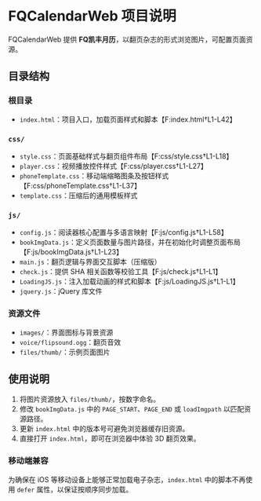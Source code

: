 # FQCalendarWeb 项目说明

FQCalendarWeb 提供 **FQ凯丰月历**，以翻页杂志的形式浏览图片，可配置页面资源。

## 目录结构

### 根目录
- `index.html`：项目入口，加载页面样式和脚本【F:index.html†L1-L42】

### `css/`
- `style.css`：页面基础样式与翻页组件布局【F:css/style.css†L1-L18】
- `player.css`：视频播放控件样式【F:css/player.css†L1-L27】
- `phoneTemplate.css`：移动端缩略图条及按钮样式【F:css/phoneTemplate.css†L1-L37】
- `template.css`：压缩后的通用模板样式

### `js/`
- `config.js`：阅读器核心配置与多语言映射【F:js/config.js†L1-L58】
- `bookImgData.js`：定义页面数量与图片路径，并在初始化时调整页面布局【F:js/bookImgData.js†L1-L23】
- `main.js`：翻页逻辑与界面交互脚本（压缩版）
- `check.js`：提供 SHA 相关函数等校验工具【F:js/check.js†L1-L1】
- `LoadingJS.js`：注入加载动画的样式和脚本【F:js/LoadingJS.js†L1-L1】
- `jquery.js`：jQuery 库文件

### 资源文件
- `images/`：界面图标与背景资源
- `voice/flipsound.ogg`：翻页音效
- `files/thumb/`：示例页面图片

## 使用说明
1. 将图片资源放入 `files/thumb/`，按数字命名。
2. 修改 `bookImgData.js` 中的 `PAGE_START`、`PAGE_END` 或 `loadImgpath` 以匹配资源路径。
3. 更新 `index.html` 中的版本号可避免浏览器缓存旧资源。
4. 直接打开 `index.html`，即可在浏览器中体验 3D 翻页效果。

### 移动端兼容
为确保在 iOS 等移动设备上能够正常加载电子杂志，`index.html` 中的脚本不再使用 `defer` 属性，以保证按顺序同步加载。


